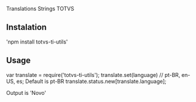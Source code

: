 Translations Strings TOTVS

## Instalation

'npm install totvs-ti-utils'

## Usage

var translate = require('totvs-ti-utils');
translate.set(language) // pt-BR, en-US, es; Default is pt-BR
translate.status.new[translate.language];

Output is 'Novo'